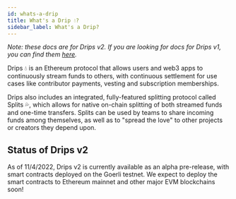 ```yaml
---
id: whats-a-drip
title: What's a Drip 💧?
sidebar_label: What's a Drip?
---
```

*Note: these docs are for Drips v2. If you are looking for docs for Drips v1, you can find them [here][v1].*

Drips 💧 is an Ethereum protocol that allows users and web3 apps to continuously stream funds to others, with continuous settlement for use cases 
like contributor payments, vesting and subscription memberships.

Drips also includes an integrated, fully-featured splitting protocol called Splits 💦, which allows for native on-chain splitting of both streamed funds
and one-time transfers. Splits can be used by teams to share incoming funds among themselves, as well as to "spread the love" to other projects or creators
 they depend upon.

## Status of Drips v2

As of 11/4/2022, Drips v2 is currently available as an alpha pre-release, with smart contracts deployed on the Goerli testnet.
We expect to deploy the smart contracts to Ethereum mainnet and other major EVM blockchains soon!


[v1]: https://docs.drips.network/


